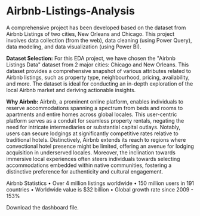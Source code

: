 # Airbnb-Listings-Analysis
A comprehensive project has been developed based on the dataset from Airbnb Listings of two cities, New Orleans and Chicago.
This project involves data collection (from the web), data cleaning (using Power Query), data modeling, and data visualization (using Power BI).

**Dataset Selection:**
For this EDA project, we have chosen the "Airbnb Listings Data" dataset from 2 major cities: Chicago and New Orleans. This dataset provides a comprehensive snapshot of various attributes related to Airbnb listings, such as property type, neighbourhood, pricing, availability, and more. The dataset is ideal for conducting an in-depth exploration of the local Airbnb market and deriving actionable insights.

**Why Airbnb:**
Airbnb, a prominent online platform, enables individuals to reserve accommodations spanning a spectrum from beds and rooms to apartments and entire homes across global locales. This user-centric platform serves as a conduit for seamless property rentals, negating the need for intricate intermediaries or substantial capital outlays. Notably, users can secure lodgings at significantly competitive rates relative to traditional hotels. Distinctively, Airbnb extends its reach to regions where convectional hotel presence might be limited, offering an avenue for lodging acquisition in underserved locales. Moreover, the inclination towards immersive local experiences often steers individuals towards selecting accommodations embedded within native communities, fostering a distinctive preference for authenticity and cultural engagement.

Airbnb Statistics • Over 4 million listings worldwide • 150 million users in 191 countries • Worldwide value is $32 billion • Global growth rate since 2009 - 153%

Download the dashboard file.

